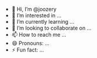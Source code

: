 - 👋 Hi, I’m @joozery
- 👀 I’m interested in ...
- 🌱 I’m currently learning ...
- 💞️ I’m looking to collaborate on ...
- 📫 How to reach me ...
- 😄 Pronouns: ...
- ⚡ Fun fact: ...

<!---
joozery/joozery is a ✨ special ✨ repository because its `README.md` (this file) appears on your GitHub profile.
You can click the Preview link to take a look at your changes.
--->
